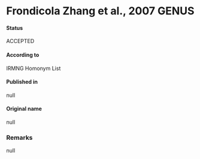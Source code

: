 # Frondicola Zhang et al., 2007 GENUS

#### Status
ACCEPTED

#### According to
IRMNG Homonym List

#### Published in
null

#### Original name
null

### Remarks
null